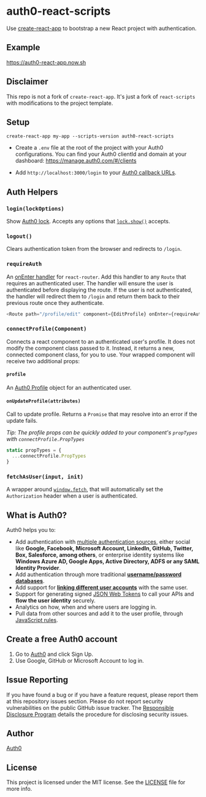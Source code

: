 # auth0-react-scripts

Use [create-react-app](https://github.com/facebookincubator/create-react-app) to bootstrap a new React project with authentication.

## Example

https://auth0-react-app.now.sh

## Disclaimer

This repo is not a fork of `create-react-app`. It's just a fork of `react-scripts` with modifications to the project template.

## Setup

```
create-react-app my-app --scripts-version auth0-react-scripts
```

- Create a `.env` file at the root of the project with your Auth0 configurations. You can find your Auth0 clientId and domain at your dashboard: https://manage.auth0.com/#/clients

- Add `http://localhost:3000/login` to your [Auth0 callback URLs](https://manage.auth0.com/#/clients).

## Auth Helpers

### `login(lockOptions)`

Show [Auth0 lock](https://auth0.com/lock). Accepts any options that [`lock.show()`](https://github.com/auth0/lock#showoptions) accepts.

### `logout()`

Clears authentication token from the browser and redirects to `/login`.

### `requireAuth`

An [onEnter handler](https://github.com/ReactTraining/react-router/blob/master/docs/API.md#onenternextstate-replace-callback) for `react-router`. Add this handler to any `Route` that requires an authenticated user. The handler will ensure the user is authenticated before displaying the route. If the user is not authenticated, the handler will redirect them to `/login` and return them back to their previous route once they authenticate.

```js
<Route path="/profile/edit" component={EditProfile} onEnter={requireAuth} />
```

### `connectProfile(Component)`

Connects a react component to an authenticated user's profile. It does not modify the component class passed to it. Instead, it returns a new, connected component class, for you to use. Your wrapped component will receive two additional props:

#### `profile`

An [Auth0 Profile](https://auth0.com/docs/user-profile) object for an authenticated user.

#### `onUpdateProfile(attributes)`

Call to update profile. Returns a `Promise` that may resolve into an error if the update fails.

*Tip: The profile props can be quickly added to your component's `propTypes` with `connectProfile.PropTypes`*

```js
static propTypes = {
  ...connectProfile.PropTypes
}
```

### `fetchAsUser(input, init)`

A wrapper around [`window.fetch`](https://developer.mozilla.org/en-US/docs/Web/API/GlobalFetch), that will automatically set the `Authorization` header when a user is authenticated.

## What is Auth0?

Auth0 helps you to:

* Add authentication with [multiple authentication sources](https://docs.auth0.com/identityproviders), either social like **Google, Facebook, Microsoft Account, LinkedIn, GitHub, Twitter, Box, Salesforce, among others**, or enterprise identity systems like **Windows Azure AD, Google Apps, Active Directory, ADFS or any SAML Identity Provider**.
* Add authentication through more traditional **[username/password databases](https://docs.auth0.com/mysql-connection-tutorial)**.
* Add support for **[linking different user accounts](https://docs.auth0.com/link-accounts)** with the same user.
* Support for generating signed [JSON Web Tokens](https://docs.auth0.com/jwt) to call your APIs and **flow the user identity** securely.
* Analytics on how, when and where users are logging in.
* Pull data from other sources and add it to the user profile, through [JavaScript rules](https://docs.auth0.com/rules).

## Create a free Auth0 account

1. Go to [Auth0](https://auth0.com/signup) and click Sign Up.
2. Use Google, GitHub or Microsoft Account to log in.

## Issue Reporting

If you have found a bug or if you have a feature request, please report them at this repository issues section. Please do not report security vulnerabilities on the public GitHub issue tracker. The [Responsible Disclosure Program](https://auth0.com/whitehat) details the procedure for disclosing security issues.

## Author

[Auth0](https://auth0.com)

## License

This project is licensed under the MIT license. See the [LICENSE](LICENSE.txt) file for more info.
